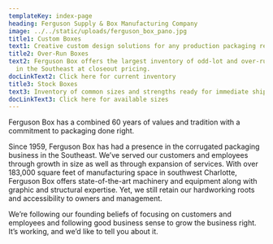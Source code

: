 ```yaml
---
templateKey: index-page
heading: Ferguson Supply & Box Manufacturing Company
image: ../../static/uploads/ferguson_box_pano.jpg
title1: Custom Boxes
text1: Creative custom design solutions for any production packaging requirements.
title2: Over-Run Boxes
text2: Ferguson Box offers the largest inventory of odd-lot and over-run boxes
  in the Southeast at closeout pricing.
docLinkText2: Click here for current inventory
title3: Stock Boxes
text3: Inventory of common sizes and strengths ready for immediate shipment.
docLinkText3: Click here for available sizes
---
```

Ferguson Box has a combined 60 years of values and tradition with a commitment to packaging done right.

Since 1959, Ferguson Box has had a presence in the corrugated packaging business in the Southeast.  We’ve served our customers and employees through growth in size as well as through expansion of services.  With over 183,000 square feet of manufacturing space in southwest Charlotte, Ferguson Box offers state-of-the-art machinery and equipment along with graphic and structural expertise. Yet, we still retain our hardworking roots and accessibility to owners and management.

We’re following our founding beliefs of focusing on customers and employees and following good business sense to grow the business right. It’s working, and we’d like to tell you about it.